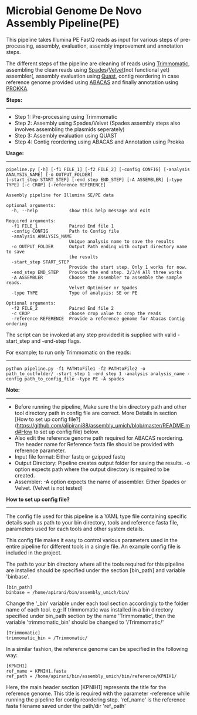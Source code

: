 # Microbial Genome De Novo Assembly Pipeline(PE)

This pipeline takes Illumina PE FastQ reads as input for various steps of pre-processing, assembly, evaluation, assembly improvement and annotation steps.

The different steps of the pipeline are cleaning of reads using [Trimmomatic](http://www.usadellab.org/cms/?page=trimmomatic), assembling the clean reads using [Spades](http://bioinf.spbau.ru/spades)/[Velvet](https://www.ebi.ac.uk/~zerbino/velvet/)(not functional yet) assembler(, assembly evaluation using [Quast](http://bioinf.spbau.ru/quast), contig reordering in case reference genome provided using [ABACAS](http://abacas.sourceforge.net/) and finally annotation using [PROKKA](http://www.vicbioinformatics.com/software.prokka.shtml).

**Steps:**
***

- Step 1: Pre-processing using Trimmomatic
- Step 2: Assembly using Spades/Velvet (Spades assembly steps also involves assembling the plasmids seperately)
- Step 3: Assembly evaluation using QUAST
- Step 4: Contig reordering using ABACAS and Annotation using Prokka

**Usage:**
***

```
pipeline.py [-h] [-f1 FILE_1] [-f2 FILE_2] [-config CONFIG] [-analysis ANALYSIS_NAME] [-o OUTPUT_FOLDER] 
[-start_step START_STEP] [-end_step END_STEP] [-A ASSEMBLER] [-type TYPE] [-c CROP] [-reference REFERENCE]

Assembly pipeline for Illumina SE/PE data

optional arguments:
  -h, --help            show this help message and exit

Required arguments:
  -f1 FILE_1            Paired End file 1
  -config CONFIG        Path to Config file
  -analysis ANALYSIS_NAME
                        Unique analysis name to save the results
  -o OUTPUT_FOLDER      Output Path ending with output directory name to save
                        the results
  -start_step START_STEP
                        Provide the start step. Only 1 works for now.
  -end_step END_STEP    Provide the end step. 2/3/4 All three works
  -A ASSEMBLER          Choose the assembler to assemble the sample reads.
                        Velvet Optimiser or Spades
  -type TYPE            Type of analysis: SE or PE

Optional arguments:
  -f2 FILE_2            Paired End file 2
  -c CROP               choose crop value to crop the reads
  -reference REFERENCE  Provide a reference genome for Abacas Contig ordering
```      	

The script can be invoked at any step provided it is supplied with valid -start_step and -end-step flags. 

For example; to run only Trimmomatic on the reads:
***

```
python pipeline.py -f1 PATHtoFile1 -f2 PATHtoFile2 -o path_to_outfolder/ -start_step 1 -end_step 1 -analysis analysis_name -config path_to_config_file -type PE -A spades
```

**Note:**
***

- Before running the pipeline, Make sure the bin directory path and other tool directory path in config file are correct. More Details in section [How to set up config file?](https://github.com/alipirani88/assembly_umich/blob/master/README.md#How to set up config file) below.
- Also edit the reference genome path required for ABACAS reordering. The header name for Reference fasta file should be provided with reference parameter.
- Input file format: Either fastq or gzipped fastq
- Output Directory: Pipeline creates output folder for saving the results. -o option expects path where the output directory is required to be created.
- Assembler: -A option expects the name of assembler. Either Spades or Velvet. (Velvet is not tested)
 
**How to set up config file?**
***

The config file used for this pipeline is a YAML type file containing specific details such as path to your bin directory, tools and reference fasta file, parameters used for each tools and other system details.

This config file makes it easy to control various parameters used in the entire pipeline for different tools in a single file. An example config file is included in the project.

The path to your bin directory where all the tools required for this pipeline are installed should be specified under the section [bin_path] and variable 'binbase'.

```
[bin_path]
binbase = /home/apirani/bin/assembly_umich/bin/
```
Change the '_bin' variable under each tool section accordingly to the folder name of each tool. e.g: If trimmomatic was installed in a bin directory specified under bin_path section by the name 'Trimmomatic', then the variable 'trimmomatic_bin' should be changed to '/Trimmomatic/' 

```
[Trimmomatic]
trimmomatic_bin = /Trimmomatic/
```

In a similar fashion, the reference genome can be specified in the following way:

```
[KPNIH1]
ref_name = KPNIH1.fasta
ref_path = /home/apirani/bin/assembly_umich/bin/reference/KPNIH1/
```

Here, the main header section [KPNIH1] represents the title for the reference genome. This title is required with the parameter -reference while running the pipeline for contig reordering step. 'ref_name' is the reference fasta filename saved under the path/dir 'ref_path'
